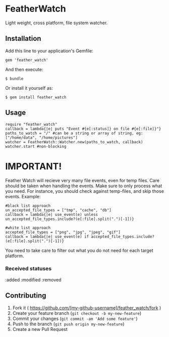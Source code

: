 # FeatherWatch

Light weight, cross platform, file system watcher. 

## Installation

Add this line to your application's Gemfile:

    gem 'feather_watch'

And then execute:

    $ bundle

Or install it yourself as:

    $ gem install feather_watch

## Usage

	require "feather_watch"
	callback = lambda{|e| puts "Event #{e[:status]} on file #{e[:file]}"}
	paths_to_watch = "/" #can be a string or array of string, eg: ["/home/data", "/home/pictures"]
	watcher = FeatherWatch::Watcher.new(paths_to_watch, callback)
	watcher.start #non-blocking

# IMPORTANT!
Feather Watch will recieve very many file events, even for temp files. Care should be taken when handling the events. Make sure to only process what you need. For instance, you should check against temp-files, and skip those events. Example:

	#black list approach
	un_accepted_file_types = ["tmp", "cache", "db"]
	callback = lambda{|e| use_event(e) unless un_accepted_file_types.include?(e[:file].split(".")[-1])} 

	#white list approach
	accepted_file_types = ["png", "jpg", "jpeg", "gif"]
	callback = lambda{|e| use_event(e) if accepted_file_types.include?(e[:file].split(".")[-1])}

You need to take care to filter out what you do not need for each target platform. 

### Received statuses

:added
:modified
:removed




## Contributing

1. Fork it ( https://github.com/[my-github-username]/feather_watch/fork )
2. Create your feature branch (`git checkout -b my-new-feature`)
3. Commit your changes (`git commit -am 'Add some feature'`)
4. Push to the branch (`git push origin my-new-feature`)
5. Create a new Pull Request
